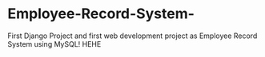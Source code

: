 # Employee-Record-System-
First Django Project and first web development project as Employee Record System using MySQL! HEHE

